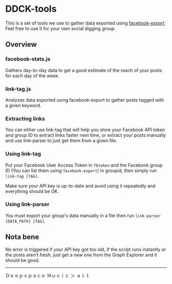 # DDCK-tools

This is a set of tools we use to gather data exported using [facebook-export](https://www.npmjs.com/package/facebook-export). Feel free to use it for your own social digging group.

## Overview

### facebook-stats.js

Gathers day-to-day data to get a good estimate of the reach of your posts for each day of the week.

### link-tag.js

Analyzes data exported using facebook-export to gather posts tagged with a given keyword.

### Extracting links

You can either use link-tag that will help you store your Facebook API token and group ID to extract links faster next time, or extract your posts manually and use link-parser to just get them from a given file.

### Using link-tag

Put your Facebook User Access Token in ```fbtoken``` and the Facebook group ID (You can list them using ```facebook-export```) in groupid, then simply run ```link-tag [TAG]```.

Make sure your API key is up-to-date and avoid using it repeatedly and everything should be OK.

### Using link-parser

You must export your group's data manually in a file then run ```link-parser [DATA_PATH] [TAG]```.

## Nota bene

No error is triggered if your API key got too old, if the script runs instantly or the posts aren't fresh, just get a new one from the Graph Explorer and it should be good.

---

Ｄｅｅｐｓｐａｃｅ Ｍｕｓｉｃ ＞ ａｌｌ